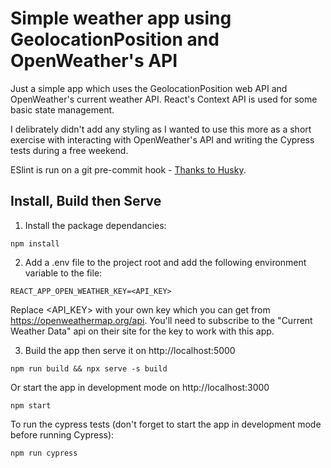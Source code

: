 # Simple weather app using GeolocationPosition and OpenWeather's API

Just a simple app which uses the GeolocationPosition web API and OpenWeather's current weather API. React's Context API is used for some basic state management. 

I delibrately didn't add any styling as I wanted to use this more as a short exercise with interacting with OpenWeather's API and writing the Cypress tests during a free weekend.

ESlint is run on a git pre-commit hook - [Thanks to Husky](https://typicode.github.io/husky/).


## Install, Build then Serve

1) Install the package dependancies:

```
npm install
```

2) Add a .env file to the project root and add the following environment variable to the file:

```
REACT_APP_OPEN_WEATHER_KEY=<API_KEY>
```
Replace <API_KEY> with your own key which you can get from https://openweathermap.org/api. You'll need to subscribe to the "Current Weather Data" api on their site for the key to work with this app.

3) Build the app then serve it on http://localhost:5000

```
npm run build && npx serve -s build
```

Or start the app in development mode on http://localhost:3000

```
npm start
```

To run the cypress tests (don't forget to start the app in development mode before running Cypress):

```
npm run cypress
```
